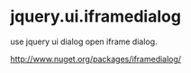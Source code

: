 # jquery.ui.iframedialog
use jquery ui dialog open iframe dialog.


http://www.nuget.org/packages/iframedialog/
